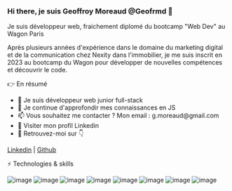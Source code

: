 ### Hi there, je suis Geoffroy Moreaud @Geofrmd 👋

Je suis développeur web, fraichement diplomé du bootcamp "Web Dev" au Wagon Paris

Après plusieurs années d'expérience dans le domaine du marketing digital et de la communication chez Nexity dans l'immobilier, je me suis inscrit en 2023 au bootcamp du Wagon pour développer de nouvelles compétences et découvrir le code. 

👉 En résumé

<ul>
  <li>🔭 Je suis développeur web junior full-stack</li>
  <li>🌱 Je continue d'approfondir mes connaissances en JS</li>
  <li>📫 Vous souhaitez me contacter ? Mon email : g.moreaud@gmail.com</li>
  <li>📄 Visiter mon profil Linkedin</li>
  <li>🤠 Retrouvez-moi sur 👇</li>
</ul>

<a href="https://www.linkedin.com/in/geoffroy-moreaud/">Linkedin</a> | <a href="https://github.com/Geofrmd">Github</a>

⚡ Technologies & skills

![image](https://img.shields.io/badge/HTML5-E34F26?style=for-the-badge&logo=html5&logoColor=white") ![image](https://img.shields.io/badge/CSS3-1572B6?style=for-the-badge&logo=css3&logoColor=white) ![image](https://img.shields.io/badge/JavaScript-323330?style=for-the-badge&logo=javascript&logoColor=F7DF1E) ![image](https://img.shields.io/badge/Bootstrap-563D7C?style=for-the-badge&logo=bootstrap&logoColor=white) ![image](https://img.shields.io/badge/Ruby-CC342D?style=for-the-badge&logo=ruby&logoColor=white) ![image](https://img.shields.io/badge/Ruby_on_Rails-CC0000?style=for-the-badge&logo=ruby-on-rails&logoColor=white) ![image](https://img.shields.io/badge/Figma-F24E1E?style=for-the-badge&logo=figma&logoColor=white) ![image](https://img.shields.io/badge/GitHub-100000?style=for-the-badge&logo=github&logoColor=white)

